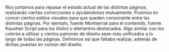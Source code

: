 Nos juntamos para repasar el estado actual de las distintas páginas, realizando ciertas correcciones o ayudandonos mutuamente.
Pusimos en común ciertos estilos visuales para que queden consonante entre las distintas páginas. Por ejemplo, fuente Montserrat para el contenido, fuente Kaushan Script para los titulos o elementos destacados. Algo similar con los colores a utilizar y ciertos patrones de diseño sean más unificados a lo largo de todas las páginas.
Definimos así que faltaba realizar, además de dichas puestas en común del diseño.
